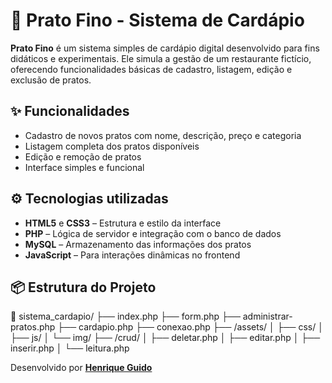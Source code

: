 # 🥘 Prato Fino - Sistema de Cardápio

**Prato Fino** é um sistema simples de cardápio digital desenvolvido para fins didáticos e experimentais. Ele simula a gestão de um restaurante fictício, oferecendo funcionalidades básicas de cadastro, listagem, edição e exclusão de pratos.

## ✨ Funcionalidades

- Cadastro de novos pratos com nome, descrição, preço e categoria
- Listagem completa dos pratos disponíveis
- Edição e remoção de pratos
- Interface simples e funcional

## ⚙️ Tecnologias utilizadas

- **HTML5** e **CSS3** – Estrutura e estilo da interface
- **PHP** – Lógica de servidor e integração com o banco de dados
- **MySQL** – Armazenamento das informações dos pratos
- **JavaScript** – Para interações dinâmicas no frontend

## 📦 Estrutura do Projeto

📁 sistema_cardapio/
├── index.php
├── form.php
├── administrar-pratos.php
├── cardapio.php
├── conexao.php
├── /assets/
│   ├── css/
│   ├── js/
│   └── img/
├── /crud/
│   ├── deletar.php
│   ├── editar.php
│   ├── inserir.php
│   └── leitura.php

Desenvolvido por [**Henrique Guido**](https://www.linkedin.com/in/henrique-guido/)